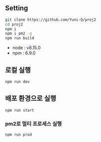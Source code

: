 ## Setting

```bash
git clone https://github.com/Yuni-Q/proj2
cd proj2
npm i
npm i pm2 -g
npm run build
```

- node : v8.15.0
- npm : 6.9.0

## 로컬 실행

```bash
npm run dev
```

## 배포 환경으로 실행

```bash
npm run start
```

### pm2로 멀티 프로세스 실행

```bash
npm run prod
```
